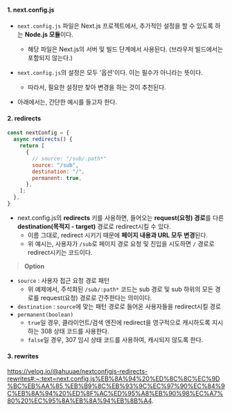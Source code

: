 
#### 1. next.config.js

- `next.config.js` 파일은 Next.js 프로젝트에서, 추가적인 설정을 할 수 있도록 하는 **Node.js 모듈**이다.
	- 해당 파일은 Next.js의 서버 및 빌드 단계에서 사용된다. (브라우저 빌드에서는 포함되지 않는다.)

- `next.config.js`의 설정은 모두 '옵션'이다. 이는 필수가 아니라는 뜻이다.
	- 따라서, 필요한 설정만 찾아 변경을 하는 것이 추천된다.

- 아래에서는, 간단한 예시를 들고자 한다.

#### 2. redirects

```js
const nextConfig = {
  async redirects() {
    return [
      {
	    // source: "/sub/:path*"
        source: "/sub",
        destination: "/",
        permanent: true,
      },
    ];
  },
}
```

- next.config.js의 **redirects** 키를 사용하면, 들어오는 **request(요청) 경로**를 다른 **destination(목적지 - target)** 경로로 redirect시킬 수 있다.
	- 이름 그대로, redirect 시키기 때문에 **페이지 내용과 URL 모두 변경**된다.
	- 위 예시는, 사용자가 `/sub`로 페이지 경로 요청 및 진입을 시도하면 `/` 경로로 redirect시키는 코드이다.

> **Option**
- `source` : 사용자 접근 요청 경로 패턴
	- 위 예제에서, 주석화된 `/sub/:path*` 코드는 sub 경로 및 sub 하위의 모든 경로를 request(요청) 경로로 간주한다는 의미이다.
- `destination` : `source`에 맞는 패턴 경로로 들어온 사용자들을 redirect시킬 경로
- `permanent(boolean)` 
	- `true`일 경우, 클라이언트/검색 엔진에 redirect을 영구적으로 캐시하도록 지시하는 308 상태 코드를 사용한다.
	- `false`일 경우, 307 임시 상태 코드를 사용하여, 캐시되지 않도록 한다.


#### 3. rewrites

https://velog.io/@ahuuae/nextconfigjs-redirects-rewrites#:~:text=next.config.js%EB%8A%94%20%ED%8C%8C%EC%9D%BC%EB%AA%85,%EB%B9%8C%EB%93%9C%EC%97%90%EC%84%9C%EB%8A%94%20%ED%8F%AC%ED%95%A8%EB%90%98%EC%A7%80%20%EC%95%8A%EB%8A%94%EB%8B%A4.